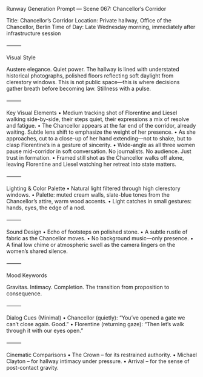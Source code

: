 Runway Generation Prompt — Scene 067: Chancellor’s Corridor

Title: Chancellor’s Corridor
Location: Private hallway, Office of the Chancellor, Berlin
Time of Day: Late Wednesday morning, immediately after infrastructure session

⸻

Visual Style

Austere elegance. Quiet power. The hallway is lined with understated historical photographs, polished floors reflecting soft daylight from clerestory windows. This is not public space—this is where decisions gather breath before becoming law. Stillness with a pulse.

⸻

Key Visual Elements
	•	Medium tracking shot of Florentine and Liesel walking side-by-side, their steps quiet, their expressions a mix of resolve and fatigue.
	•	The Chancellor appears at the far end of the corridor, already waiting. Subtle lens shift to emphasize the weight of her presence.
	•	As she approaches, cut to a close-up of her hand extending—not to shake, but to clasp Florentine’s in a gesture of sincerity.
	•	Wide-angle as all three women pause mid-corridor in soft conversation. No journalists. No audience. Just trust in formation.
	•	Framed still shot as the Chancellor walks off alone, leaving Florentine and Liesel watching her retreat into state matters.

⸻

Lighting & Color Palette
	•	Natural light filtered through high clerestory windows.
	•	Palette: muted cream walls, slate-blue tones from the Chancellor’s attire, warm wood accents.
	•	Light catches in small gestures: hands, eyes, the edge of a nod.

⸻

Sound Design
	•	Echo of footsteps on polished stone.
	•	A subtle rustle of fabric as the Chancellor moves.
	•	No background music—only presence.
	•	A final low chime or atmospheric swell as the camera lingers on the women’s shared silence.

⸻

Mood Keywords

Gravitas. Intimacy. Completion. The transition from proposition to consequence.

⸻

Dialog Cues (Minimal)
	•	Chancellor (quietly): “You’ve opened a gate we can’t close again. Good.”
	•	Florentine (returning gaze): “Then let’s walk through it with our eyes open.”

⸻

Cinematic Comparisons
	•	The Crown – for its restrained authority.
	•	Michael Clayton – for hallway intimacy under pressure.
	•	Arrival – for the sense of post-contact gravity.
